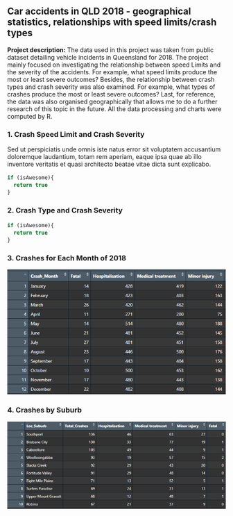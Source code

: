 ## Car accidents in QLD 2018 - geographical statistics, relationships with speed limits/crash types

**Project description:** The data used in this project was taken from public dataset detailing vehicle incidents in Queensland for 2018. The project mainly focused on investigating the relationship between speed Limits and the severity of the accidents. For example, what speed limits produce the most or least severe outcomes? Besides, the relationship between crash types and crash severity was also examined. For example, what types of crashes produce the most or least severe outcomes? Last, for reference, the data was also organised geographically that allows me to do a further research of this topic in the future. All the data processing and charts were computed by R.

### 1. Crash Speed Limit and Crash Severity

Sed ut perspiciatis unde omnis iste natus error sit voluptatem accusantium doloremque laudantium, totam rem aperiam, eaque ipsa quae ab illo inventore veritatis et quasi architecto beatae vitae dicta sunt explicabo. 

```javascript
if (isAwesome){
  return true
}
```

### 2. Crash Type and Crash Severity

```javascript
if (isAwesome){
  return true
}
```

### 3. Crashes for Each Month of 2018

<img src="images/car_accident_month.png?raw=true"/>

### 4. Crashes by Suburb

<img src="images/car_accident_suburb.png?raw=true"/>
